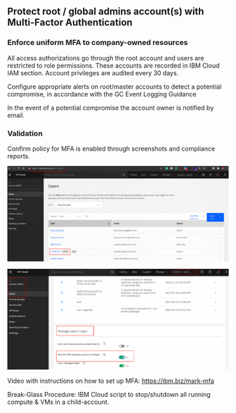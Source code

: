 ## Protect root / global admins account(s) with Multi-Factor Authentication

### Enforce uniform MFA to company-owned resources
All access authorizations go through the root account and users are restricted to role permissions. These accounts are recorded in IBM Cloud IAM section. Account privileges are audited every 30 days. 

Configure appropriate alerts on root/master accounts to detect a potential compromise, in accordance with the GC Event Logging Guidance 

In the event of a potential compromise the account owner is notified by email. 

### **Validation**
Confirm policy for MFA is enabled through screenshots and compliance reports. 

![alt text](../images/ID01-users.png "Users Screenshot")


![alt text](../images/ID01-mfa.png "Enable MFA Screenshot")


Video with instructions on how to set up MFA: https://ibm.biz/mark-mfa


Break-Glass Procedure:
IBM Cloud script to stop/shutdown all running compute & VMs in a child-account.
